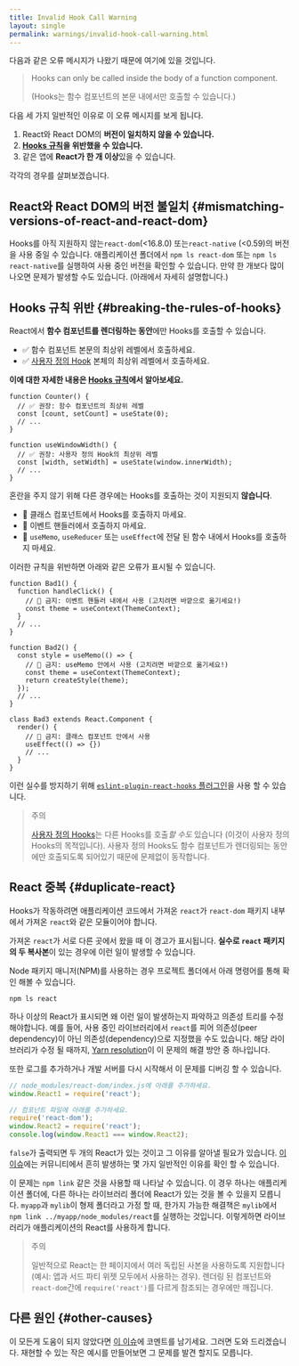 ```yaml
---
title: Invalid Hook Call Warning
layout: single
permalink: warnings/invalid-hook-call-warning.html
---
```


다음과 같은 오류 메시지가 나왔기 때문에 여기에 있을 것입니다.

> Hooks can only be called inside the body of a function component.
> 
> (Hooks는 함수 컴포넌트의 본문 내에서만 호출할 수 있습니다.)

다음 세 가지 일반적인 이유로 이 오류 메시지를 보게 됩니다.

1. React와 React DOM의 **버전이 일치하지 않을 수 있습니다.**
2. **[Hooks 규칙](/docs/hooks-rules.html)을 위반했을 수 있습니다.**
3. 같은 앱에 **React가 한 개 이상**있을 수 있습니다.

각각의 경우를 살펴보겠습니다.

## React와 React DOM의 버전 불일치 {#mismatching-versions-of-react-and-react-dom}

Hooks를 아직 지원하지 않는`react-dom`(<16.8.0) 또는`react-native` (<0.59)의 버전을 사용 중일 수 있습니다.
애플리케이션 폴더에서 `npm ls react-dom` 또는 `npm ls react-native`를 실행하여 사용 중인 버전을 확인할 수 있습니다. 만약 한 개보다 많이 나오면 문제가 발생할 수도 있습니다. (아래에서 자세히 설명합니다.)

## Hooks 규칙 위반 {#breaking-the-rules-of-hooks}

React에서 **함수 컴포넌트를 렌더링하는 동안**에만 Hooks를 호출할 수 있습니다.

* ✅ 함수 컴포넌트 본문의 최상위 레벨에서 호출하세요.
* ✅ [사용자 정의 Hook](/docs/hooks-custom.html) 본체의 최상위 레벨에서 호출하세요.

**이에 대한 자세한 내용은 [Hooks 규칙](/docs/hooks-rules.html)에서 알아보세요.**

```js{2-3,8-9}
function Counter() {
  // ✅ 권장: 함수 컴포넌트의 최상위 레벨
  const [count, setCount] = useState(0);
  // ...
}

function useWindowWidth() {
  // ✅ 권장: 사용자 정의 Hook의 최상위 레벨
  const [width, setWidth] = useState(window.innerWidth);
  // ...
}
```

혼란을 주지 않기 위해 다른 경우에는 Hooks를 호출하는 것이 지원되지 **않습니다**.

* 🔴 클래스 컴포넌트에서 Hooks를 호출하지 마세요.
* 🔴 이벤트 핸들러에서 호출하지 마세요.
* 🔴 `useMemo`, `useReducer` 또는 `useEffect`에 전달 된 함수 내에서 Hooks를 호출하지 마세요.

이러한 규칙을 위반하면 아래와 같은 오류가 표시될 수 있습니다.

```js{3-4,11-12,20-21}
function Bad1() {
  function handleClick() {
    // 🔴 금지: 이벤트 핸들러 내에서 사용 (고치려면 바깥으로 옮기세요!)
    const theme = useContext(ThemeContext);
  }
  // ...
}

function Bad2() {
  const style = useMemo(() => {
    // 🔴 금지: useMemo 안에서 사용 (고치려면 바깥으로 옮기세요!)
    const theme = useContext(ThemeContext);
    return createStyle(theme);
  });
  // ...
}

class Bad3 extends React.Component {
  render() {
    // 🔴 금지: 클래스 컴포넌트 안에서 사용
    useEffect(() => {})
    // ...
  }
}
```

이런 실수를 방지하기 위해 [`eslint-plugin-react-hooks` 플러그인](https://www.npmjs.com/package/eslint-plugin-react-hooks)을 사용 할 수 있습니다.

>주의
>
>[사용자 정의 Hooks](/docs/hooks-custom.html)는 다른 Hooks를 호출*할 수도* 있습니다 (이것이 사용자 정의 Hooks의 목적입니다). 사용자 정의 Hooks도 함수 컴포넌트가 렌더링되는 동안에만 호출되도록 되어있기 때문에 문제없이 동작합니다.

## React 중복 {#duplicate-react}

Hooks가 작동하려면 애플리케이션 코드에서 가져온 `react`가 `react-dom` 패키지 내부에서 가져온 `react`와 같은 모듈이어야 합니다.

가져온 `react`가 서로 다른 곳에서 왔을 때 이 경고가 표시됩니다. **실수로 `react` 패키지의 두 복사본**이 있는 경우에 이런 일이 발생할 수 있습니다.

Node 패키지 매니저(NPM)를 사용하는 경우 프로젝트 폴더에서 아래 명령어를 통해 확인 해볼 수 있습니다.

    npm ls react

하나 이상의 React가 표시되면 왜 이런 일이 발생하는지 파악하고 의존성 트리를 수정해야합니다. 예를 들어, 사용 중인 라이브러리에서 `react`를 피어 의존성(peer dependency)이 아닌 의존성(dependency)으로 지정했을 수도 있습니다. 해당 라이브러리가 수정 될 때까지, [Yarn resolution](https://yarnpkg.com/lang/en/docs/selective-version-resolutions/)이 이 문제의 해결 방안 중 하나입니다.

또한 로그를 추가하거나 개발 서버를 다시 시작해서 이 문제를 디버깅 할 수 있습니다.

```js
// node_modules/react-dom/index.js에 아래를 추가하세요.
window.React1 = require('react');

// 컴포넌트 파일에 아래를 추가하세요.
require('react-dom');
window.React2 = require('react');
console.log(window.React1 === window.React2);
```

`false`가 출력되면 두 개의 React가 있는 것이고 그 이유를 알아낼 필요가 있습니다. [이 이슈](https://github.com/facebook/react/issues/13991)에는 커뮤니티에서 흔히 발생하는 몇 가지 일반적인 이유를 확인 할 수 있습니다.

이 문제는 `npm link` 같은 것을 사용할 때 나타날 수 있습니다. 이 경우 하나는 애플리케이션 폴더에, 다른 하나는 라이브러리 폴더에 React가 있는 것을 볼 수 있을지 모릅니다. `myapp`과 `mylib`이 형제 폴더라고 가정 할 때, 한가지 가능한 해결책은 `mylib`에서 `npm link ../myapp/node_modules/react`를 실행하는 것입니다. 이렇게하면 라이브러리가 애플리케이션의 React를 사용하게 합니다.

>주의
>
>일반적으로 React는 한 페이지에서 여러 독립된 사본을 사용하도록 지원합니다 (예시: 앱과 서드 파티 위젯 모두에서 사용하는 경우). 렌더링 된 컴포넌트와 `react-dom`간에 `require('react')`를 다르게 참조되는 경우에만 깨집니다.

## 다른 원인 {#other-causes}

이 모든게 도움이 되지 않았다면 [이 이슈](https://github.com/facebook/react/issues/13991)에 코멘트를 남기세요. 그러면 도와 드리겠습니다. 재현할 수 있는 작은 예시를 만들어보면 그 문제를 발견 할지도 모릅니다.
